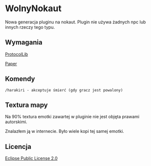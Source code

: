 # WolnyNokaut

Nowa generacja pluginu na nokaut. Plugin nie używa żadnych npc lub innych rzeczy tego typu.

## Wymagania

[ProtocolLib](https://www.spigotmc.org/resources/protocollib.1997/)

[Paper](https://papermc.io/downloads)

## Komendy

```
/harakiri - akceptuje śmierć (gdy gracz jest powalony)
```

## Textura mapy

Na 90% textura emotki zawartej w pluginie nie jest objęta prawami autorskimi.

Znalazłem ją w internecie. Było wiele kopi tej samej emotki.

## Licencja

[Eclipse Public License 2.0](https://www.eclipse.org/legal/epl-2.0/)
